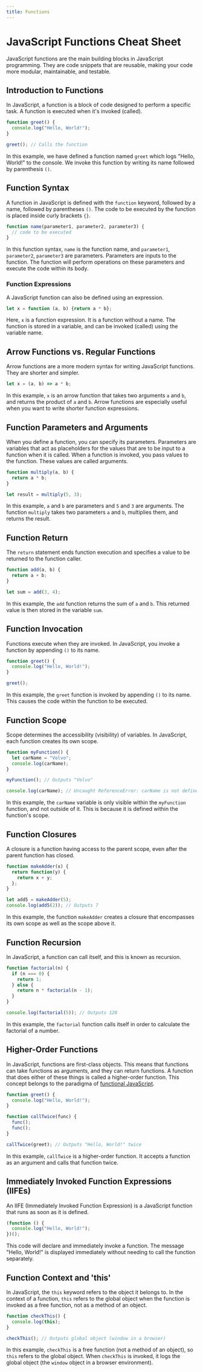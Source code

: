 ```yaml
---
title: Functions
--- 
```


<head>
<title>JavaScript Functions Cheatsheet</title>
</head>

# JavaScript Functions Cheat Sheet

JavaScript functions are the main building blocks in JavaScript programming. They are code snippets that are reusable, making your code more modular, maintainable, and testable.

## Introduction to Functions

In JavaScript, a function is a block of code designed to perform a specific task. A function is executed when it's invoked (called).

```javascript
function greet() {
  console.log("Hello, World!");
}

greet(); // Calls the function
```

In this example, we have defined a function named `greet` which logs "Hello, World!" to the console. We invoke this function by writing its name followed by parenthesis `()`.

## Function Syntax

A function in JavaScript is defined with the `function` keyword, followed by a name, followed by parentheses `()`. The code to be executed by the function is placed inside curly brackets `{}`.

```javascript
function name(parameter1, parameter2, parameter3) {
  // code to be executed
}
```

In this function syntax, `name` is the function name, and `parameter1`, `parameter2`, `parameter3` are parameters. Parameters are inputs to the function. The function will perform operations on these parameters and execute the code within its body.

### Function Expressions

A JavaScript function can also be defined using an expression.

```javascript
let x = function (a, b) {return a * b};
```

Here, `x` is a function expression. It is a function without a name. The function is stored in a variable, and can be invoked (called) using the variable name.

## Arrow Functions vs. Regular Functions

Arrow functions are a more modern syntax for writing JavaScript functions. They are shorter and simpler.

```javascript
let x = (a, b) => a * b;
```

In this example, `x` is an arrow function that takes two arguments `a` and `b`, and returns the product of `a` and `b`. Arrow functions are especially useful when you want to write shorter function expressions.

## Function Parameters and Arguments

When you define a function, you can specify its parameters. Parameters are variables that act as placeholders for the values that are to be input to a function when it is called. When a function is invoked, you pass values to the function. These values are called arguments.

```javascript
function multiply(a, b) {
  return a * b;
}

let result = multiply(5, 3);
```

In this example, `a` and `b` are parameters and `5` and `3` are arguments. The function `multiply` takes two parameters `a` and `b`, multiplies them, and returns the result.

## Function Return

The `return` statement ends function execution and specifies a value to be returned to the function caller.

```javascript
function add(a, b) {
  return a + b;
}

let sum = add(3, 4);
```

In this example, the `add` function returns the sum of `a` and `b`. This returned value is then stored in the variable `sum`.

## Function Invocation

Functions execute when they are invoked. In JavaScript, you invoke a function by appending `()` to its name.

```javascript
function greet() {
  console.log("Hello, World!");
}

greet();
```

In this example, the `greet` function is invoked by appending `()` to its name. This causes the code within the function to be executed.

## Function Scope

Scope determines the accessibility (visibility) of variables. In JavaScript, each function creates its own scope.

```javascript
function myFunction() {
  let carName = "Volvo"; 
  console.log(carName);
}

myFunction(); // Outputs "Volvo"

console.log(carName); // Uncaught ReferenceError: carName is not defined
```

In this example, the `carName` variable is only visible within the `myFunction` function, and not outside of it. This is because it is defined within the function's scope.

## Function Closures

A closure is a function having access to the parent scope, even after the parent function has closed.

```javascript
function makeAdder(x) {
  return function(y) {
    return x + y;
  };
}

let add5 = makeAdder(5);
console.log(add5(2)); // Outputs 7
```

In this example, the function `makeAdder` creates a closure that encompasses its own scope as well as the scope above it.

## Function Recursion

In JavaScript, a function can call itself, and this is known as recursion.

```javascript
function factorial(n) {
  if (n === 0) {
    return 1;
  } else {
    return n * factorial(n - 1);
  }
}

console.log(factorial(5)); // Outputs 120
```

In this example, the `factorial` function calls itself in order to calculate the factorial of a number.

## Higher-Order Functions

In JavaScript, functions are first-class objects. This means that functions can take functions as arguments, and they can return functions. A function that does either of these things is called a higher-order function.
This concept belongs to the paradigma of <a href="/javascript/functional-javascript">functional JavaScript</a>. 

```javascript
function greet() {
  console.log("Hello, World!");
}

function callTwice(func) {
  func();
  func();
}

callTwice(greet); // Outputs "Hello, World!" twice
```

In this example, `callTwice` is a higher-order function. It accepts a function as an argument and calls that function twice.

## Immediately Invoked Function Expressions (IIFEs)

An IIFE (Immediately Invoked Function Expression) is a JavaScript function that runs as soon as it is defined.

```javascript
(function () {
  console.log("Hello, World!");
})();
```

This code will declare and immediately invoke a function. The message "Hello, World!" is displayed immediately without needing to call the function separately.

## Function Context and 'this'

In JavaScript, the `this` keyword refers to the object it belongs to. In the context of a function, `this` refers to the global object when the function is invoked as a free function, not as a method of an object.

```javascript
function checkThis() {
  console.log(this);
}

checkThis(); // Outputs global object (window in a browser)
```

In this example, `checkThis` is a free function (not a method of an object), so `this` refers to the global object. When `checkThis` is invoked, it logs the global object (the `window` object in a browser environment).
